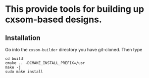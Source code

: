 # This provide tools for building up cxsom-based designs.

## Installation


Go into the `cxsom-builder` directory you have git-cloned. Then type

```mkdir build
cd build
cmake .. -DCMAKE_INSTALL_PREFIX=/usr
make -j
sudo make install
```
